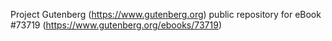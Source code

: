 Project Gutenberg (https://www.gutenberg.org) public repository for eBook #73719 (https://www.gutenberg.org/ebooks/73719)
